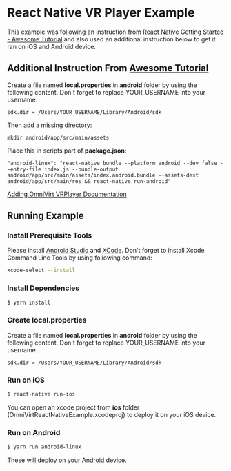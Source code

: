 # React Native VR Player Example
This example was following an instruction from [React Native Getting Started - Awesome Tutorial](https://facebook.github.io/react-native/docs/getting-started.html) and also used an additional instruction below to get it ran on iOS and Android device.

## Additional Instruction From [Awesome Tutorial](https://facebook.github.io/react-native/docs/getting-started.html)

Create a file named **local.properties** in **android** folder by using the following content. Don't forget to replace YOUR_USERNAME into your username.
```
sdk.dir = /Users/YOUR_USERNAME/Library/Android/sdk
```
Then add a missing directory:
```
mkdir android/app/src/main/assets
```
Place this in scripts part of **package.json**:
```
"android-linux": "react-native bundle --platform android --dev false --entry-file index.js --bundle-output android/app/src/main/assets/index.android.bundle --assets-dest android/app/src/main/res && react-native run-android"
```
[Adding OmniVirt VRPlayer Documentation](https://github.com/OmniVirt/OmniVirt-React-Native-SDK)

## Running Example
### Install Prerequisite Tools
Please install [Android Studio](https://developer.android.com/studio) and [XCode](https://itunes.apple.com/th/app/xcode/id497799835?mt=12). Don't forget to install Xcode Command Line Tools by using following command:
```bash
xcode-select --install
```
### Install Dependencies
```bash
$ yarn install
```
### Create local.properties
Create a file named **local.properties** in **android** folder by using the following content. Don't forget to replace YOUR_USERNAME into your username.
```
sdk.dir = /Users/YOUR_USERNAME/Library/Android/sdk
```
### Run on iOS
```bash
$ react-native run-ios
```
You can open an xcode project from **ios** folder (OmniVirtReactNativeExample.xcodeproj) to deploy it on your iOS device.

### Run on Android
```bash
$ yarn run android-linux
```
These will deploy on your Android device.

